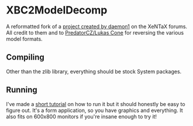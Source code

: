 # XBC2ModelDecomp
A reformatted fork of a [project created by daemon1](https://forum.xentax.com/viewtopic.php?f=16&t=18087) on the XeNTaX forums. All credit to them and to [PredatorCZ/Lukas Cone](https://lukascone.wordpress.com/2018/05/06/xenoblade-chronicles-import-tool/) for reversing the various model formats.
## Compiling
Other than the zlib library, everything should be stock System packages.
## Running
I've made a [short tutorial](https://youtu.be/CaulBUh5e5c) on how to run it but it should honestly be easy to figure out. It's a form application, so you have graphics and everything. It also fits on 600x800 monitors if you're insane enough to try it!